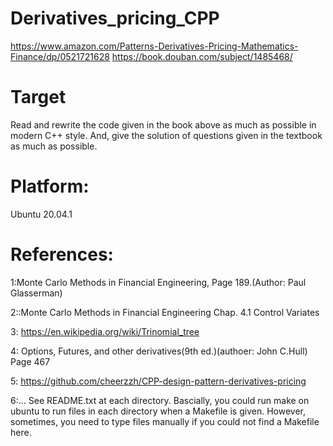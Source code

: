 # Derivatives_pricing_CPP

https://www.amazon.com/Patterns-Derivatives-Pricing-Mathematics-Finance/dp/0521721628
https://book.douban.com/subject/1485468/

# Target
Read and rewrite the code given in the book above as much as possible in modern C++ style. 
And, give the solution of questions given in the textbook as much as possible.

# Platform:
Ubuntu 20.04.1

# References:
1:Monte Carlo Methods in Financial Engineering, Page 189.(Author: Paul Glasserman)


2::Monte Carlo Methods in Financial Engineering Chap. 4.1 Control Variates


3: https://en.wikipedia.org/wiki/Trinomial_tree


4: Options, Futures, and other derivatives(9th ed.)(authoer: John C.Hull)
Page 467

5:  https://github.com/cheerzzh/CPP-design-pattern-derivatives-pricing 

6:... See README.txt at each directory. Bascially, you could run 
make on ubuntu to run files in each directory when a Makefile is given. However, sometimes, you need to type files manually if 
you could not find a Makefile here.
